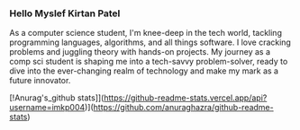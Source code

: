 ### Hello Myslef Kirtan Patel 

As a computer science student, I'm knee-deep in the tech world, tackling programming languages, algorithms, and all things software. I love cracking problems and juggling theory with hands-on projects. My journey as a comp sci student is shaping me into a tech-savvy problem-solver, ready to dive into the ever-changing realm of technology and make my mark as a future innovator.

[!Anurag's_github stats]](https://github-readme-stats.vercel.app/api?username=imkp004)](https://github.com/anuraghazra/github-readme-stats)


